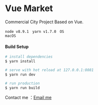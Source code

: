 # Vue Market

Commercial City Project Based on Vue.

<code>node v8.9.1</code> &nbsp; <code>yarn v1.7.0</code> &nbsp; <code>OS macOS</code>

#### Build Setup

``` bash
# install dependencies
$ yarn install

# serve with hot reload at 127.0.0.1:8081
$ yarn run dev

# run production
$ yarn run build
```

Contact me ：[Email me](http://mail.qq.com/cgi-bin/qm_share?t=qm_mailme&email=zqqhoKm5pq2moI6oobajr6ei4K2how)

